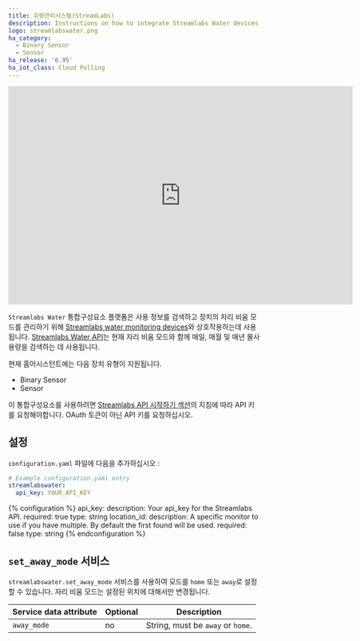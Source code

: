 ```yaml
---
title: 유량관리시스템(StreamLabs)
description: Instructions on how to integrate Streamlabs Water devices with Home Assistant.
logo: streamlabswater.png
ha_category:
  - Binary Sensor
  - Sensor
ha_release: '0.95'
ha_iot_class: Cloud Polling
---
```


<div class='videoWrapper'>
<iframe width="690" height="437" src="https://www.youtube.com/embed/ZkYEeiv3lHE" frameborder="0" allow="accelerometer; autoplay; encrypted-media; gyroscope; picture-in-picture" allowfullscreen></iframe>
</div>

`Streamlabs Water` 통합구성요소 플랫폼은 사용 정보를 검색하고 장치의 자리 비움 모드를 관리하기 위해 [Streamlabs water monitoring devices](https://www.streamlabswater.com/)와 상호작용하는데 사용됩니다. [Streamlabs Water API](https://developer.streamlabswater.com)는 현재 자리 비움 모드와 함께 매일, 매월 및 매년 물사용량을 검색하는 데 사용됩니다.

현재 홈어시스턴트에는 다음 장치 유형이 지원됩니다.

- Binary Sensor
- Sensor

이 통합구성요소를 사용하려면 [Streamlabs API 시작하기 섹션](https://developer.streamlabswater.com/docs/getting-started.html)의 지침에 따라 API 키를 요청해야합니다. OAuth 토큰이 아닌 API 키를 요청하십시오.

## 설정

`configuration.yaml` 파일에 다음을 추가하십시오 :

```yaml
# Example configuration.yaml entry
streamlabswater:
  api_key: YOUR_API_KEY
```

{% configuration %}
api_key:
  description: Your api_key for the Streamlabs API.
  required: true
  type: string
location_id:
  description: A specific monitor to use if you have multiple. By default the first found will be used.
  required: false
  type: string
{% endconfiguration %}

## `set_away_mode` 서비스

`streamlabswater.set_away_mode` 서비스를 사용하여 모드를 `home` 또는 `away`로 설정할 수 있습니다. 자리 비움 모드는 설정된 위치에 대해서만 변경됩니다.

| Service data attribute | Optional | Description |
| ---------------------- | -------- | ----------- |
| `away_mode` | no | String, must be `away` or `home`.
